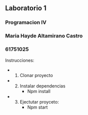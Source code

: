 ## **Laboratorio 1**
### Programacion IV
### Maria Hayde Altamirano Castro
### 61751025
Instrucciones:
   * 1. Clonar proyecto
   * 2. Instalar dependencias
        * Npm install
   * 3. Ejectutar proyceto:
        * Npm start